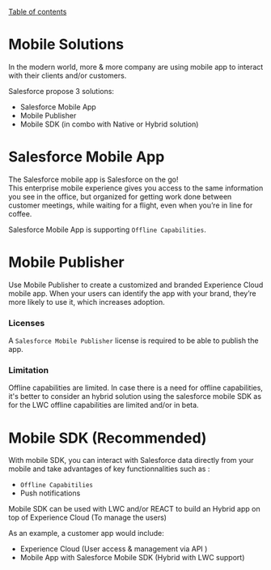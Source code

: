 [Table of contents](../Documentation.md)
# Mobile Solutions
In the modern world, more & more company are using mobile app to interact with their clients and/or customers.

Salesforce propose 3 solutions:
- Salesforce Mobile App
- Mobile Publisher
- Mobile SDK (in combo with Native or Hybrid solution)

# Salesforce Mobile App
The Salesforce mobile app is Salesforce on the go!\
This enterprise mobile experience gives you access to the same information you see in the office, but organized for getting work done between customer meetings, while waiting for a flight, even when you’re in line for coffee.

Salesforce Mobile App is supporting `Offline Capabilities`.

# Mobile Publisher

Use Mobile Publisher to create a customized and branded Experience Cloud mobile app. When your users can identify the app with your brand, they’re more likely to use it, which increases adoption.

### Licenses
A `Salesforce Mobile Publisher` license is required to be able to publish the app.

### Limitation
Offline capabilities are limited. In case there is a need for offline capabilities, it's better to consider an hybrid solution using the salesforce mobile SDK as for the LWC offline capabilities are limited and/or in beta.

# Mobile SDK (Recommended)

With mobile SDK, you can interact with Salesforce data directly from your mobile and take advantages of key functionnalities such as : 
- `Offline Capabitilies`
- Push notifications

Mobile SDK can be used with LWC and/or REACT to build an Hybrid app on top of Experience Cloud (To manage the users)

As an example, a customer app would include:
- Experience Cloud (User access & management via API )
- Mobile App with Salesforce Mobile SDK (Hybrid with LWC support)